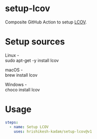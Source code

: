 # setup-lcov

Composite GitHub Action to setup [LCOV].


# Setup sources

Linux - <br/>
sudo apt-get -y install lcov

macOS - <br/>
brew install lcov

Windows - <br/>
choco install lcov


# Usage

```yml
steps:
  - name: Setup LCOV
    uses: hrishikesh-kadam/setup-lcov@v1
```


[LCOV]: https://github.com/linux-test-project/lcov
